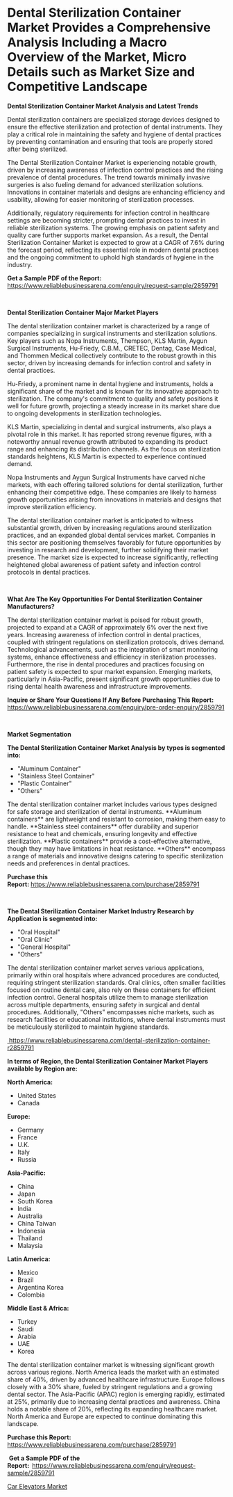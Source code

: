 <p><h1>Dental Sterilization Container Market Provides a Comprehensive Analysis Including a Macro Overview of the Market, Micro Details such as Market Size and Competitive Landscape</h1></p><p><strong>Dental Sterilization Container Market Analysis and Latest Trends</strong></p>
<p><p>Dental sterilization containers are specialized storage devices designed to ensure the effective sterilization and protection of dental instruments. They play a critical role in maintaining the safety and hygiene of dental practices by preventing contamination and ensuring that tools are properly stored after being sterilized.</p><p>The Dental Sterilization Container Market is experiencing notable growth, driven by increasing awareness of infection control practices and the rising prevalence of dental procedures. The trend towards minimally invasive surgeries is also fueling demand for advanced sterilization solutions. Innovations in container materials and designs are enhancing efficiency and usability, allowing for easier monitoring of sterilization processes.</p><p>Additionally, regulatory requirements for infection control in healthcare settings are becoming stricter, prompting dental practices to invest in reliable sterilization systems. The growing emphasis on patient safety and quality care further supports market expansion. As a result, the Dental Sterilization Container Market is expected to grow at a CAGR of 7.6% during the forecast period, reflecting its essential role in modern dental practices and the ongoing commitment to uphold high standards of hygiene in the industry.</p></p>
<p><strong>Get a Sample PDF of the Report:&nbsp;</strong> <a href="https://www.reliablebusinessarena.com/enquiry/request-sample/2859791?utm_campaign=3115&utm_medium=2&utm_source=Github&utm_content=ia&utm_term=12032025&utm_id=dental-sterilization-container">https://www.reliablebusinessarena.com/enquiry/request-sample/2859791</a></p>
<p>&nbsp;</p>
<p><strong>Dental Sterilization Container Major Market Players</strong></p>
<p><p>The dental sterilization container market is characterized by a range of companies specializing in surgical instruments and sterilization solutions. Key players such as Nopa Instruments, Thempson, KLS Martin, Aygun Surgical Instruments, Hu-Friedy, C.B.M., CRETEC, Dentag, Case Medical, and Thommen Medical collectively contribute to the robust growth in this sector, driven by increasing demands for infection control and safety in dental practices.</p><p>Hu-Friedy, a prominent name in dental hygiene and instruments, holds a significant share of the market and is known for its innovative approach to sterilization. The company's commitment to quality and safety positions it well for future growth, projecting a steady increase in its market share due to ongoing developments in sterilization technologies.</p><p>KLS Martin, specializing in dental and surgical instruments, also plays a pivotal role in this market. It has reported strong revenue figures, with a noteworthy annual revenue growth attributed to expanding its product range and enhancing its distribution channels. As the focus on sterilization standards heightens, KLS Martin is expected to experience continued demand.</p><p>Nopa Instruments and Aygun Surgical Instruments have carved niche markets, with each offering tailored solutions for dental sterilization, further enhancing their competitive edge. These companies are likely to harness growth opportunities arising from innovations in materials and designs that improve sterilization efficiency.</p><p>The dental sterilization container market is anticipated to witness substantial growth, driven by increasing regulations around sterilization practices, and an expanded global dental services market. Companies in this sector are positioning themselves favorably for future opportunities by investing in research and development, further solidifying their market presence. The market size is expected to increase significantly, reflecting heightened global awareness of patient safety and infection control protocols in dental practices.</p></p>
<p>&nbsp;</p>
<p><strong>What Are The Key Opportunities For Dental Sterilization Container Manufacturers?</strong></p>
<p><p>The dental sterilization container market is poised for robust growth, projected to expand at a CAGR of approximately 6% over the next five years. Increasing awareness of infection control in dental practices, coupled with stringent regulations on sterilization protocols, drives demand. Technological advancements, such as the integration of smart monitoring systems, enhance effectiveness and efficiency in sterilization processes. Furthermore, the rise in dental procedures and practices focusing on patient safety is expected to spur market expansion. Emerging markets, particularly in Asia-Pacific, present significant growth opportunities due to rising dental health awareness and infrastructure improvements.</p></p>
<p><strong>Inquire or Share Your Questions If Any Before Purchasing This Report:</strong> <a href="https://www.reliablebusinessarena.com/enquiry/pre-order-enquiry/2859791?utm_campaign=3115&utm_medium=2&utm_source=Github&utm_content=ia&utm_term=12032025&utm_id=dental-sterilization-container">https://www.reliablebusinessarena.com/enquiry/pre-order-enquiry/2859791</a></p>
<p>&nbsp;</p>
<p><strong>Market Segmentation</strong></p>
<p><strong>The Dental Sterilization Container Market Analysis by types is segmented into:</strong></p>
<p><ul><li>"Aluminum Container"</li><li>"Stainless Steel Container"</li><li>"Plastic Container"</li><li>"Others"</li></ul></p>
<p><p>The dental sterilization container market includes various types designed for safe storage and sterilization of dental instruments. **Aluminum containers** are lightweight and resistant to corrosion, making them easy to handle. **Stainless steel containers** offer durability and superior resistance to heat and chemicals, ensuring longevity and effective sterilization. **Plastic containers** provide a cost-effective alternative, though they may have limitations in heat resistance. **Others** encompass a range of materials and innovative designs catering to specific sterilization needs and preferences in dental practices.</p></p>
<p><strong>Purchase this Report:&nbsp;</strong><a href="https://www.reliablebusinessarena.com/purchase/2859791?utm_campaign=3115&utm_medium=2&utm_source=Github&utm_content=ia&utm_term=12032025&utm_id=dental-sterilization-container">https://www.reliablebusinessarena.com/purchase/2859791</a></p>
<p>&nbsp;</p>
<p><strong>The Dental Sterilization Container Market Industry Research by Application is segmented into:</strong></p>
<p><ul><li>"Oral Hospital"</li><li>"Oral Clinic"</li><li>"General Hospital"</li><li>"Others"</li></ul></p>
<p><p>The dental sterilization container market serves various applications, primarily within oral hospitals where advanced procedures are conducted, requiring stringent sterilization standards. Oral clinics, often smaller facilities focused on routine dental care, also rely on these containers for efficient infection control. General hospitals utilize them to manage sterilization across multiple departments, ensuring safety in surgical and dental procedures. Additionally, "Others" encompasses niche markets, such as research facilities or educational institutions, where dental instruments must be meticulously sterilized to maintain hygiene standards.</p></p>
<p><a href="https://www.reliablebusinessarena.com/dental-sterilization-container-r2859791?utm_campaign=3115&utm_medium=2&utm_source=Github&utm_content=ia&utm_term=12032025&utm_id=dental-sterilization-container">&nbsp;https://www.reliablebusinessarena.com/dental-sterilization-container-r2859791</a></p>
<p><strong>In terms of Region, the Dental Sterilization Container Market Players available by Region are:</strong></p>
<p>
    <p> <strong> North America: </strong>
        <ul>
            <li>United States</li>
            <li>Canada</li>
        </ul>
        </p> 
    <p> <strong> Europe: </strong>
        <ul>
            <li>Germany</li>
            <li>France</li>
            <li>U.K.</li>
            <li>Italy</li>
            <li>Russia</li>
        </ul>
        </p> 
    <p> <strong> Asia-Pacific: </strong>
        <ul>
            <li>China</li>
            <li>Japan</li>
            <li>South Korea</li>
            <li>India</li>
            <li>Australia</li>
            <li>China Taiwan</li>
            <li>Indonesia</li>
            <li>Thailand</li>
            <li>Malaysia</li>
        </ul>
        </p> 
    <p> <strong> Latin America: </strong>
        <ul>
            <li>Mexico</li>
            <li>Brazil</li>
            <li>Argentina Korea</li>
            <li>Colombia</li>
        </ul>
        </p> 
    <p> <strong> Middle East & Africa: </strong>
        <ul>
            <li>Turkey</li>
            <li>Saudi</li>
            <li>Arabia</li>
            <li>UAE</li>
            <li>Korea</li>
        </ul>
    </p>
    </p>
<p><p>The dental sterilization container market is witnessing significant growth across various regions. North America leads the market with an estimated share of 40%, driven by advanced healthcare infrastructure. Europe follows closely with a 30% share, fueled by stringent regulations and a growing dental sector. The Asia-Pacific (APAC) region is emerging rapidly, estimated at 25%, primarily due to increasing dental practices and awareness. China holds a notable share of 20%, reflecting its expanding healthcare market. North America and Europe are expected to continue dominating this landscape.</p></p>
<p><strong>Purchase this Report: </strong><a href="https://www.reliablebusinessarena.com/purchase/2859791?utm_campaign=3115&utm_medium=2&utm_source=Github&utm_content=ia&utm_term=12032025&utm_id=dental-sterilization-container">https://www.reliablebusinessarena.com/purchase/2859791</a></p>
<p>&nbsp;<strong>Get a Sample PDF of the Report:&nbsp;&nbsp;</strong><a href="https://www.reliablebusinessarena.com/enquiry/request-sample/2859791?utm_campaign=3115&utm_medium=2&utm_source=Github&utm_content=ia&utm_term=12032025&utm_id=dental-sterilization-container">https://www.reliablebusinessarena.com/enquiry/request-sample/2859791</a></p>
<p><strong></strong></p>
<p><p><a href="https://github.com/dailyspunj47/Market-Research-Report-List-1/blob/main/car-elevators-market.md?utm_campaign=3115&utm_medium=2&utm_source=Github&utm_content=ia&utm_term=12032025&utm_id=dental-sterilization-container">Car Elevators Market</a></p></p>